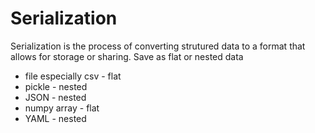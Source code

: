 # Serialization

Serialization is the process of converting strutured data to a format that allows for storage or sharing. Save as flat or nested data

- file especially csv - flat
- pickle - nested
- JSON - nested
- numpy array - flat
- YAML - nested
